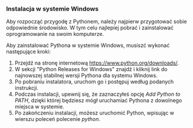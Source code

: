 
### Instalacja w systemie Windows
Aby rozpocząć przygodę z Pythonem, należy najpierw przygotować sobie odpowiednie środowisko. W tym celu najlepiej pobrać i zainstalować oprogramowanie na swoim komputerze.

Aby zainstalować Pythona w systemie Windows, musiszć wykonać następujące kroki:

1. Przejdź na stronę internetową <a href="https://www.python.org/downloads/">https://www.python.org/downloads/</a>.
1. W sekcji "Python Releases for Windows" znajdź i kliknij link do najnowszej stabilnej wersji Pythona dla systemu Windows.
1. Po pobraniu instalatora, uruchom go i postępuj według podanych instrukcji.
1. Podczas instalacji, upewnij się, że zaznaczyłeś opcję *Add Python to PATH*, dzięki której będziesz mógł uruchamiać Pythona z dowolnego miejsca w systemie.
1. Po zakończeniu instalacji, możesz uruchomić Python, wpisując w wierszu poleceń polecenie *python*.